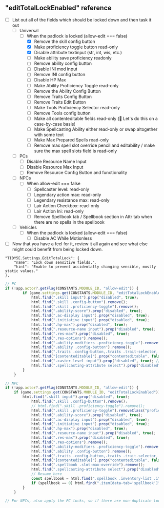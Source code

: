 ## "editTotalLockEnabled" reference

- [ ] List out all of the fields which should be locked down and then task it out
  - [ ] Universal
    - [ ] When the padlock is locked (allow-edit === false)
      - [x] Remove the skill config button
      - [x] Make proficiency toggle button read-only
      - [x] Disable attribute textinput (str, int, wis, etc.)
      - [ ] Make ability save proficiency readonly
      - [ ] Remove ability config button
      - [ ] Disable INI mod input
      - [ ] Remove INI config button
      - [ ] Disable HP Max
      - [ ] Make Ability Proficiency Toggle read-only
      - [ ] Remove the Ability Config Button
      - [ ] Remove Traits Config Button
      - [ ] Remove Traits Edit Button
      - [ ] Make Tools Proficiency Selector read-only
      - [ ] Remove Tools config button
      - [ ] Make all contenteditable fields read-only (📝 Let's do this on a case-by-case basis)
      - [ ] Make Spellcasting Ability either read-only or swap altogether with some text
      - [ ] Make Max Prepared Spells read-only
      - [ ] Remove max spell slot override pencil and editability / make sure the max spell slots field is read-only
  - [ ] PCs
    - [ ] Disable Resource Name Input
    - [ ] Disable Resource Max Input
    - [ ] Remove Resource Config Button and functionality
  - [ ] NPCs
    - [ ] When allow-edit === false
      - [ ] Spellcaster level: read-only
      - [ ] Legendary action max: read-only
      - [ ] Legendary resistance max: read-only
      - [ ] Lair Action Checkbox: read-only
      - [ ] Lair Action Ini: read-only 
      - [ ] Remove Spellbook tab / Spellbook section in Attr tab when there are no spells in the spellbook
  - [ ] Vehicles
    - [ ] When the padlock is locked (allow-edit === false)
      - [ ] Disable AC While Motionless
- [ ] Now that you have a feel for it, review it all again and see what else might could benefit from being locked down.

```
"TIDY5E.Settings.EditTotalLock": {
    "name": "Lock down sensitive fields.",
    "hint": "Enable to prevent accidentally changing sensible, mostly static values."
},
```

```js
// PC
if (!app.actor?.getFlag(CONSTANTS.MODULE_ID, "allow-edit")) {
		if (game.settings.get(CONSTANTS.MODULE_ID, "editTotalLockEnabled")) {
			html.find(".skill input").prop("disabled", true);
			html.find(".skill .config-button").remove();
			html.find(".skill .proficiency-toggle").remove();
			html.find(".ability-score").prop("disabled", true);
			html.find(".ac-display input").prop("disabled", true);
			html.find(".initiative input").prop("disabled", true);
			html.find(".hp-max").prop("disabled", true);
			html.find(".resource-name input").prop("disabled", true);
			html.find(".res-max").prop("disabled", true);
			html.find(".res-options").remove();
			html.find(".ability-modifiers .proficiency-toggle").remove();
			html.find(".ability .config-button").remove();
			html.find(".traits .config-button,.traits .trait-selector,.traits .proficiency-selector").remove();
			html.find("[contenteditable]").prop("contenteditable", false);
			html.find(".caster-level input").prop("disabled", true); // actually for NPCs
			html.find(".spellcasting-attribute select").prop("disabled", true);
		}
	}

// NPC
if (!app.actor?.getFlag(CONSTANTS.MODULE_ID, "allow-edit")) {
    if (game.settings.get(CONSTANTS.MODULE_ID, "editTotalLockEnabled")) {
        html.find(".skill input").prop("disabled", true);
			html.find(".skill .config-button").remove();
			// html.find(".skill .proficiency-toggle").remove();
			html.find(".skill .proficiency-toggle").removeClass("proficiency-toggle");
			html.find(".ability-score").prop("disabled", true);
			html.find(".ac-display input").prop("disabled", true);
			html.find(".initiative input").prop("disabled", true);
			html.find(".hp-max").prop("disabled", true);
			html.find(".resource-name input").prop("disabled", true);
			html.find(".res-max").prop("disabled", true);
			html.find(".res-options").remove();
			html.find(".ability-modifiers .proficiency-toggle").remove();
			html.find(".ability .config-button").remove();
			html.find(".traits .config-button,.traits .trait-selector,.traits .proficiency-selector").remove();
			html.find("[contenteditable]").prop("contenteditable", false);
			html.find(".spellbook .slot-max-override").remove();
			html.find(".spellcasting-attribute select").prop("disabled", true);
            // Resume here
			const spellbook = html.find(".spellbook .inventory-list .item-list").length;
			if (spellbook == 0) html.find(".item[data-tab='spellbook']").remove();
		}
	}

// For NPCs, also apply the PC locks, so if there are non-duplicate locks for that one, then lock 'em

```